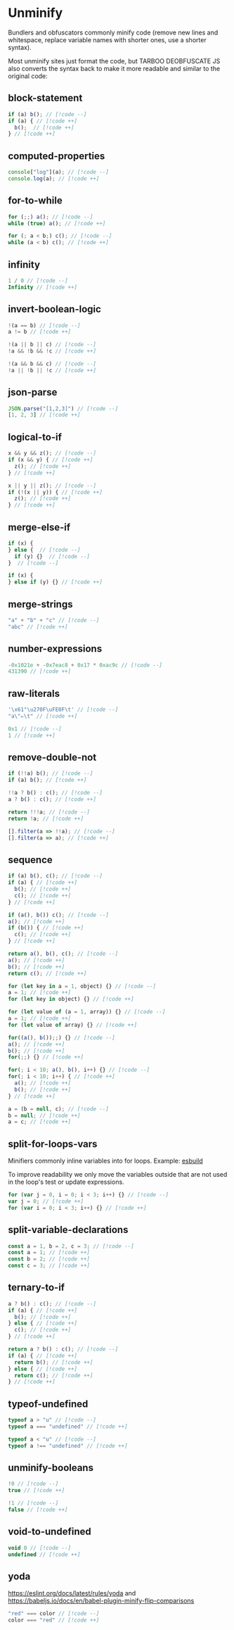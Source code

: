 # Unminify

Bundlers and obfuscators commonly minify code (remove new lines and whitespace, replace variable names with shorter ones, use a shorter syntax).

Most unminify sites just format the code, but TARBOO DEOBFUSCATE JS also converts the syntax back to make it more readable and similar to the original code:

## block-statement

```js
if (a) b(); // [!code --]
if (a) { // [!code ++]
  b();  // [!code ++]
} // [!code ++]
```

## computed-properties

```js
console["log"](a); // [!code --]
console.log(a); // [!code ++]
```

## for-to-while

```js
for (;;) a(); // [!code --]
while (true) a(); // [!code ++]
```

```js
for (; a < b;) c(); // [!code --]
while (a < b) c(); // [!code ++]
```

## infinity

```js
1 / 0 // [!code --]
Infinity // [!code ++]
```

## invert-boolean-logic

```js
!(a == b) // [!code --]
a != b // [!code ++]
```

```js
!(a || b || c) // [!code --]
!a && !b && !c // [!code ++]
```

```js
!(a && b && c) // [!code --]
!a || !b || !c // [!code ++]
```

## json-parse

```js
JSON.parse("[1,2,3]") // [!code --]
[1, 2, 3] // [!code ++]
```

## logical-to-if

```js
x && y && z(); // [!code --]
if (x && y) { // [!code ++]
  z(); // [!code ++]
} // [!code ++]
```

```js
x || y || z(); // [!code --]
if (!(x || y)) { // [!code ++]
  z(); // [!code ++]
} // [!code ++]
```

## merge-else-if

```js
if (x) {
} else {  // [!code --]
  if (y) {}  // [!code --]
}  // [!code --]

if (x) {
} else if (y) {} // [!code ++]
```

## merge-strings

```js
"a" + "b" + "c" // [!code --]
"abc" // [!code ++]
```

## number-expressions

```js
-0x1021e + -0x7eac8 + 0x17 * 0xac9c // [!code --]
431390 // [!code ++]
```

## raw-literals

```js
'\x61"\u270F\uFE0F\t' // [!code --]
"a\"✏️\t" // [!code ++]
```

```js
0x1 // [!code --]
1 // [!code ++]
```

## remove-double-not

```js
if (!!a) b(); // [!code --]
if (a) b(); // [!code ++]
```

```js
!!a ? b() : c(); // [!code --]
a ? b() : c(); // [!code ++]
```

```js
return !!!a; // [!code --]
return !a; // [!code ++]
```

```js
[].filter(a => !!a); // [!code --]
[].filter(a => a); // [!code ++]
```

## sequence

```js
if (a) b(), c(); // [!code --]
if (a) { // [!code ++]
  b(); // [!code ++]
  c(); // [!code ++]
} // [!code ++]
```

```js
if (a(), b()) c(); // [!code --]
a(); // [!code ++]
if (b()) { // [!code ++]
  c(); // [!code ++]
} // [!code ++]
```

```js
return a(), b(), c(); // [!code --]
a(); // [!code ++]
b(); // [!code ++]
return c(); // [!code ++]
```

```js
for (let key in a = 1, object) {} // [!code --]
a = 1; // [!code ++]
for (let key in object) {} // [!code ++]
```

```js
for (let value of (a = 1, array)) {} // [!code --]
a = 1; // [!code ++]
for (let value of array) {} // [!code ++]
```

```js
for((a(), b());;) {} // [!code --]
a(); // [!code ++]
b(); // [!code ++]
for(;;) {} // [!code ++]
```

```js
for(; i < 10; a(), b(), i++) {} // [!code --]
for(; i < 10; i++) { // [!code ++]
  a(); // [!code ++]
  b(); // [!code ++]
} // [!code ++]
```

```js
a = (b = null, c); // [!code --]
b = null; // [!code ++]
a = c; // [!code ++]
```

## split-for-loops-vars

Minifiers commonly inline variables into for loops. Example: [esbuild](https://esbuild.github.io/try/#dAAwLjE5LjExAC0tbWluaWZ5AHZhciBqID0gMDsKZm9yICh2YXIgaSA9IDA7IGkgPCAzOyBpKyspIHt9)

To improve readability we only move the variables outside that are not used in the loop's test or update expressions.

```js
for (var j = 0, i = 0; i < 3; i++) {} // [!code --]
var j = 0; // [!code ++]
for (var i = 0; i < 3; i++) {} // [!code ++]
```

## split-variable-declarations

```js
const a = 1, b = 2, c = 3; // [!code --]
const a = 1; // [!code ++]
const b = 2; // [!code ++]
const c = 3; // [!code ++]
```

## ternary-to-if

```js
a ? b() : c(); // [!code --]
if (a) { // [!code ++]
  b(); // [!code ++]
} else { // [!code ++]
  c(); // [!code ++]
} // [!code ++]
```

```js
return a ? b() : c(); // [!code --]
if (a) { // [!code ++]
  return b(); // [!code ++]
} else { // [!code ++]
  return c(); // [!code ++]
} // [!code ++]
```

## typeof-undefined

```js
typeof a > "u" // [!code --]
typeof a === "undefined" // [!code ++]
```

```js
typeof a < "u" // [!code --]
typeof a !== "undefined" // [!code ++]
```

## unminify-booleans

```js
!0 // [!code --]
true // [!code ++]
```

```js
!1 // [!code --]
false // [!code ++]
```

## void-to-undefined

```js
void 0 // [!code --]
undefined // [!code ++]
```

## yoda

<https://eslint.org/docs/latest/rules/yoda> and <https://babeljs.io/docs/en/babel-plugin-minify-flip-comparisons>

```js
"red" === color // [!code --]
color === "red" // [!code ++]
```
